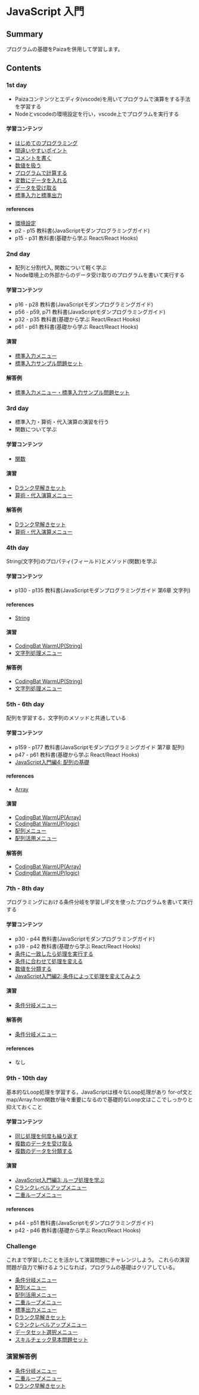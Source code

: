 # JavaScript 入門

## Summary

プログラムの基礎をPaizaを併用して学習します。

## Contents

### 1st day

- Paizaコンテンツとエディタ(vscode)を用いてプログラムで演算をする手法を学習する
- Nodeとvscodeの環境設定を行い，vscode上でプログラムを実行する

#### 学習コンテンツ

- [はじめてのプログラミング](https://paiza.jp/works/javascript/trial/javascript-trial-1/63001)
- [間違いやすいポイント](https://paiza.jp/works/javascript/trial/javascript-trial-1/63002)
- [コメントを書く](https://paiza.jp/works/javascript/trial/javascript-trial-1/63003 )
- [数値を扱う](https://paiza.jp/works/javascript/trial/javascript-trial-1/63004)
- [プログラムで計算する](https://paiza.jp/works/javascript/trial/javascript-trial-1/63005)
- [変数にデータを入れる](https://paiza.jp/works/javascript/trial/javascript-trial-1/63006)
- [データを受け取る](https://paiza.jp/works/javascript/trial/javascript-trial-1/63007)
- [標準入力と標準出力](https://paiza.jp/works/javascript/trial/javascript-trial-1/63008)

#### references

- [環境設定](./docs/environment.md)
- p2 - p15 教科書(JavaScriptモダンプログラミングガイド) 
- p15 - p31 教科書(基礎から学ぶ React/React Hooks)

### 2nd day

- 配列と分割代入, 関数について軽く学ぶ
- Node環境上の外部からのデータ受け取りのプログラムを書いて実行する

#### 学習コンテンツ

- p16 - p28 教科書(JavaScriptモダンプログラミングガイド) 
- p56 - p59, p71 教科書(JavaScriptモダンプログラミングガイド)
- p32 - p35 教科書(基礎から学ぶ React/React Hooks)
- p61 - p61 教科書(基礎から学ぶ React/React Hooks)

#### 演習

- [標準入力メニュー](https://paiza.jp/works/mondai/stdin_primer/problem_index?language_uid=javascript)
- [標準入力サンプル問題セット](https://paiza.jp/works/mondai/stdin/problem_index?language_uid=javascript)

#### 解答例

- [標準入力メニュー・標準入力サンプル問題セット](./exercise/problems/stdin.md)

### 3rd day 

- 標準入力・算術・代入演算の演習を行う
- 関数について学ぶ

#### 学習コンテンツ

- [関数](./docs/function.md)

#### 演習

- [Dランク早解きセット](./exercise/problems/drankfast.problems.md)
- [算術・代入演算メニュー](https://paiza.jp/works/mondai/arithmetic_substitution_op/problem_index?language_uid=javascript)

#### 解答例

- [Dランク早解きセット](./exercise/problems/drankfast.md)
- [算術・代入演算メニュー](./exercise/problems/arthmetic.md)

### 4th day

String(文字列)のプロパティ(フィールド)とメソッド(関数)を学ぶ

#### 学習コンテンツ

- p130 - p135 教科書(JavaScriptモダンプログラミングガイド 第6章 文字列) 
 
#### references

- [String](https://developer.mozilla.org/ja/docs/Web/JavaScript/Reference/Global_Objects/String)

#### 演習

- [CodingBat WarmUP(String)](./codingbatJS/docs/warmup.string.md)
- [文字列処理メニュー](https://paiza.jp/works/mondai/string_primer/problem_index?language_uid=javascript)

#### 解答例

- [CodingBat WarmUP(String)](./codingbatJS/docs/warmup.string.solution.md)
- [文字列処理メニュー](./exercise/problems/string_primer.md)

### 5th - 6th day

配列を学習する，文字列のメソッドと共通している

#### 学習コンテンツ

- p159 - p177 教科書(JavaScriptモダンプログラミングガイド 第7章 配列)
- p47 - p61 教科書(基礎から学ぶ React/React Hooks)
- [JavaScript入門編4: 配列の基礎](https://paiza.jp/works/js/primer/beginner-js4)
 
#### references

- [Array](https://developer.mozilla.org/ja/docs/Web/JavaScript/Reference/Global_Objects/Array)

#### 演習

- [CodingBat WarmUP(Array)](./codingbatJS/docs/warmup.array.md)
- [CodingBat WarmUP(logic)](./codingbatJS/docs/warmup.logic.md)
- [配列メニュー](https://paiza.jp/works/mondai/array_primer/problem_index?language_uid=javascript)
- [配列活用メニュー](https://paiza.jp/works/mondai/array_utilization_primer/problem_index?language_uid=javascript)

#### 解答例

- [CodingBat WarmUP(Array)](./codingbatJS/docs/warmup.array.solution.md)
- [CodingBat WarmUP(logic)](./codingbatJS/docs/warmup.logic.solution.md)


### 7th - 8th day

プログラミングにおける条件分岐を学習しIF文を使ったプログラムを書いて実行する

#### 学習コンテンツ

- p30 - p44 教科書(JavaScriptモダンプログラミングガイド)
- p39 - p42 教科書(基礎から学ぶ React/React Hooks)
- [条件に一致したら処理を実行する](https://paiza.jp/works/javascript/trial/javascript-trial-1/63009)
- [条件に合わせて処理を変える ](https://paiza.jp/works/javascript/trial/javascript-trial-1/63010)
- [数値を分類する](https://paiza.jp/works/javascript/trial/javascript-trial-1/63011)
- [JavaScript入門編2: 条件によって処理を変えてみよう](https://paiza.jp/works/js/primer/beginner-js2)


#### 演習

- [条件分岐メニュー](https://paiza.jp/works/mondai/conditions_branch/problem_index?language_uid=javascript)

#### 解答例

- [条件分岐メニュー](./exercise/problems/conditions_branch.md)

#### references

- なし

### 9th - 10th day

基本的なLoop処理を学習する，JavaScriptは様々なLoop処理があり
for-of文とmap/Array.from関数が後々重要になるので基礎的なLoop文はここでしっかりと抑えておくこと

#### 学習コンテンツ

- [同じ処理を何度も繰り返す](https://paiza.jp/works/javascript/trial/javascript-trial-1/63012)
- [複数のデータを受け取る](https://paiza.jp/works/javascript/trial/javascript-trial-1/63013)
- [複数のデータを分類する](https://paiza.jp/works/javascript/trial/javascript-trial-1/63014)

#### 演習

- [JavaScript入門編3: ループ処理を学ぶ](https://paiza.jp/works/js/primer/beginner-js3)
- [Cランクレベルアップメニュー](https://paiza.jp/works/mondai/c_rank_level_up_problems/problem_index?language_uid=javascript)
- [二重ループメニュー](https://paiza.jp/works/mondai/double_roop_problems/problem_index?language_uid=javascript)


#### references

- p44 - p51 教科書(JavaScriptモダンプログラミングガイド) 
- p42 - p46 教科書(基礎から学ぶ React/React Hooks)


### Challenge

これまで学習したことを活かして演習問題にチャレンジしよう。
これらの演習問題が自力で解けるようになれば，プログラムの基礎はクリアしている。


- [条件分岐メニュー](https://paiza.jp/works/mondai/conditions_branch/problem_index?language_uid=javascript)
- [配列メニュー](https://paiza.jp/works/mondai/array_primer/problem_index?language_uid=javascript)
- [配列活用メニュー](https://paiza.jp/works/mondai/array_utilization_primer/problem_index?language_uid=javascript)
- [二重ループメニュー](https://paiza.jp/works/mondai/double_roop_problems/problem_index?language_uid=javascript)
- [標準出力メニュー](https://paiza.jp/works/mondai/stdout_primer/problem_index?language_uid=javascript)
- [Dランク早解きセット](https://paiza.jp/works/mondai/drankfast/problem_index?language_uid=javascript)
- [Cランクレベルアップメニュー](https://paiza.jp/works/mondai/c_rank_level_up_problems/problem_index?language_uid=javascript)
- [データセット選択メニュー](https://paiza.jp/works/mondai/data_structure/problem_index?language_uid=javascript) 
- [スキルチェック見本問題セット](https://paiza.jp/works/mondai/skillcheck_sample/problem_index?language_uid=javascript)

### 演習解答例

- [条件分岐メニュー](./exercise/problems/conditions_branch.md)
- [二重ループメニュー](./exercise/problems/double_roop_probrems.md)
- [Dランク早解きセット](./exercise/problems/drankfast.md)


